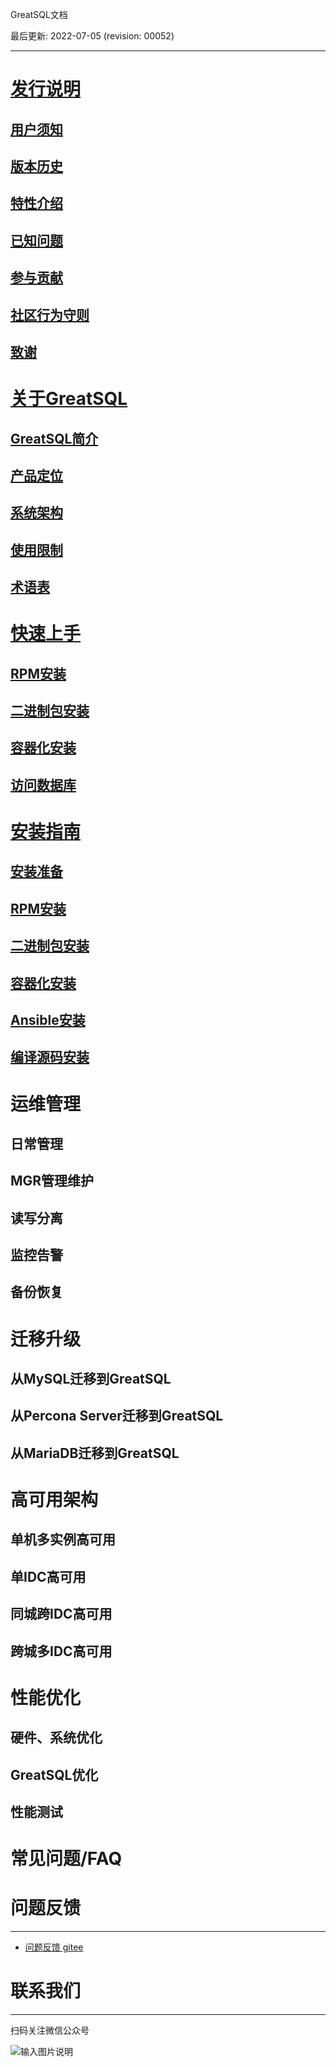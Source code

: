 GreatSQL文档

最后更新: 2022-07-05 (revision: 00052)

---
# [发行说明](./1-docs-intro/1-docs-intro.md)
## [用户须知](./1-docs-intro/1-1-notes-to-users.md)
## [版本历史](./1-docs-intro/1-2-release-history.md)
## [特性介绍](./1-docs-intro/1-3-greatsql-features.md)
## [已知问题](./1-docs-intro/1-4-issues-known.md)
## [参与贡献](./1-docs-intro/1-5-contribute-to-greatsql.md)
## [社区行为守则](./1-docs-intro/1-6-community-rules.md)
## [致谢](./1-docs-intro/1-7-thanks.md)

# [关于GreatSQL](./2-about-greatsql/2-about-greatsql.md)
## [GreatSQL简介](./2-about-greatsql/2-1-greatsql-brief-intro.md)
## [产品定位](./2-about-greatsql/2-2-greatsql-product-positioning.md)
## [系统架构](./2-about-greatsql/2-3-greatsql-arch.md)
## [使用限制](./2-about-greatsql/2-4-greatsql-limitations.md)
## [术语表](./2-about-greatsql/2-5-greatsql-glossary.md)

# [快速上手](./3-quick-start/3-quick-start.md)
## [RPM安装](./3-quick-start/3-1-quick-start-with-rpm.md)
## [二进制包安装](./3-quick-start/3-2-quick-start-with-tarball.md)
## [容器化安装](./3-quick-start/3-3-quick-start-with-docker.md)
## [访问数据库](./3-quick-start/3-4-quick-start-dbrw.md)

# [安装指南](./4-install-guide/4-install-guide.md)
## [安装准备](./4-install-guide/4-1-install-prepare.md)
## [RPM安装](./4-install-guide/4-2-install-with-rpm.md)
## [二进制包安装](./4-install-guide/4-3-install-with-tarball.md)
## [容器化安装](./4-install-guide/4-4-install-with-docker.md)
## [Ansible安装](./4-install-guide/4-5-install-with-ansible.md)
## [编译源码安装](./4-install-guide/4-6-install-with-source-code.md)

# 运维管理
## 日常管理
## MGR管理维护
## 读写分离
## 监控告警
## 备份恢复

# 迁移升级
## 从MySQL迁移到GreatSQL
## 从Percona Server迁移到GreatSQL
## 从MariaDB迁移到GreatSQL

# 高可用架构
## 单机多实例高可用
## 单IDC高可用
## 同城跨IDC高可用
## 跨城多IDC高可用

# 性能优化
## 硬件、系统优化
## GreatSQL优化
## 性能测试

# 常见问题/FAQ

# 问题反馈
---
- [问题反馈 gitee](https://gitee.com/GreatSQL/GreatSQL-Doc/issues)


# 联系我们
---

扫码关注微信公众号

![输入图片说明](https://images.gitee.com/uploads/images/2021/0802/141935_2ea2c196_8779455.jpeg "greatsql社区-wx-qrcode-0.5m.jpg")
